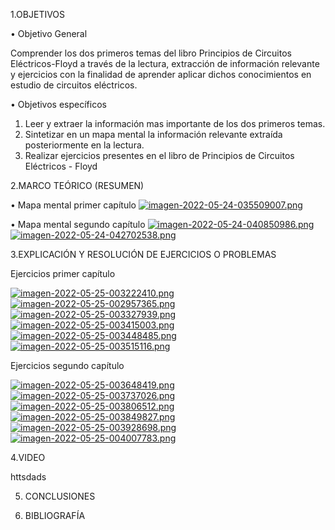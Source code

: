 1.OBJETIVOS

•	Objetivo General

Comprender los dos primeros temas del libro Principios de Circuitos Eléctricos-Floyd a través de la lectura, extracción de información relevante y ejercicios con la finalidad de aprender aplicar dichos conocimientos en estudio de circuitos eléctricos.

•	Objetivos específicos
1.	Leer y extraer la información mas importante de los dos primeros temas.
2.	Sintetizar en un mapa mental la información relevante extraída posteriormente en la lectura. 
3.	Realizar ejercicios presentes en el libro de Principios de Circuitos Eléctricos - Floyd


2.MARCO TEÓRICO (RESUMEN)

• Mapa mental primer capítulo
[![imagen-2022-05-24-035509007.png](https://i.postimg.cc/Bvf2X4vK/imagen-2022-05-24-035509007.png)](https://postimg.cc/dhnhfMrs)

• Mapa mental segundo capítulo
[![imagen-2022-05-24-040850986.png](https://i.postimg.cc/PJfF8120/imagen-2022-05-24-040850986.png)](https://postimg.cc/FdqxMktx)
[![imagen-2022-05-24-042702538.png](https://i.postimg.cc/MKPwYmf6/imagen-2022-05-24-042702538.png)](https://postimg.cc/1fqbm6K2)

3.EXPLICACIÓN Y RESOLUCIÓN DE EJERCICIOS O PROBLEMAS

Ejercicios primer capítulo

[![imagen-2022-05-25-003222410.png](https://i.postimg.cc/JhK7sgX8/imagen-2022-05-25-003222410.png)](https://postimg.cc/Z9Bzgwjs)
[![imagen-2022-05-25-002957365.png](https://i.postimg.cc/N0PqqwTK/imagen-2022-05-25-002957365.png)](https://postimg.cc/WDrfgC5V)
[![imagen-2022-05-25-003327939.png](https://i.postimg.cc/1XD33zcC/imagen-2022-05-25-003327939.png)](https://postimg.cc/ZvKSf4Qp)
[![imagen-2022-05-25-003415003.png](https://i.postimg.cc/c1fxYrwT/imagen-2022-05-25-003415003.png)](https://postimg.cc/c64GG1D8)
[![imagen-2022-05-25-003448485.png](https://i.postimg.cc/26hD4Kb3/imagen-2022-05-25-003448485.png)](https://postimg.cc/k6JzCwyd)
[![imagen-2022-05-25-003515116.png](https://i.postimg.cc/k43rXv1C/imagen-2022-05-25-003515116.png)](https://postimg.cc/KKNp0Bhp)

Ejercicios segundo capítulo

[![imagen-2022-05-25-003648419.png](https://i.postimg.cc/9fy815b3/imagen-2022-05-25-003648419.png)](https://postimg.cc/xkT3TZBg)
[![imagen-2022-05-25-003737026.png](https://i.postimg.cc/g0b4xtWg/imagen-2022-05-25-003737026.png)](https://postimg.cc/rDg5bJz4)
[![imagen-2022-05-25-003806512.png](https://i.postimg.cc/ydYmRwry/imagen-2022-05-25-003806512.png)](https://postimg.cc/bGWScFPZ)
[![imagen-2022-05-25-003849827.png](https://i.postimg.cc/766zhSfB/imagen-2022-05-25-003849827.png)](https://postimg.cc/XZRqDGKF)
[![imagen-2022-05-25-003928698.png](https://i.postimg.cc/L8pNX0RN/imagen-2022-05-25-003928698.png)](https://postimg.cc/3dtgf1kv)
[![imagen-2022-05-25-004007783.png](https://i.postimg.cc/YCrYTctK/imagen-2022-05-25-004007783.png)](https://postimg.cc/56rXFRHn)

4.VIDEO

httsdads

5. CONCLUSIONES 

6. BIBLIOGRAFÍA
